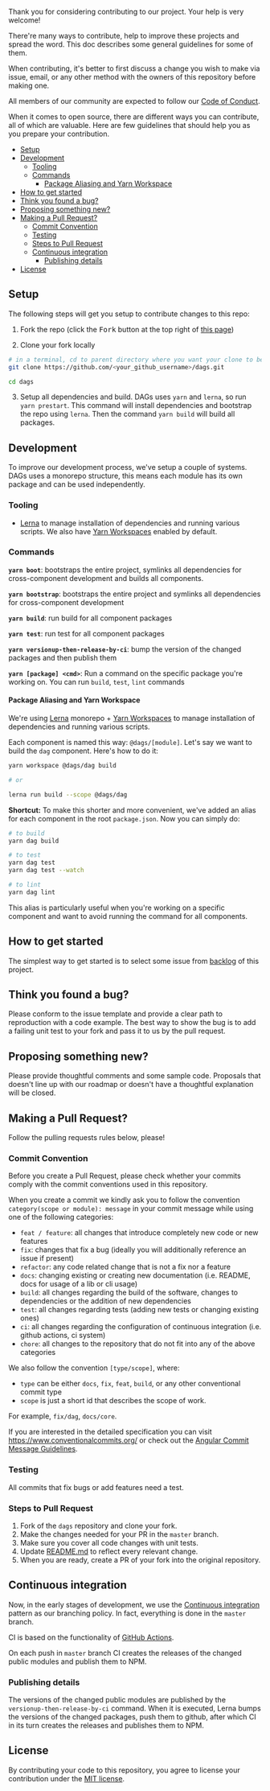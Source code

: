 Thank you for considering contributing to our project. Your help is very welcome!

There're many ways to contribute, help to improve these projects and spread the word. This doc describes some general
guidelines for some of them.

When contributing, it's better to first discuss a change you wish to make via issue, email, or any other method with the
owners of this repository before making one.

All members of our community are expected to follow our [Code of Conduct](CODE_OF_CONDUCT.md).

When it comes to open source, there are different ways you can contribute, all of which are valuable. Here are few
guidelines that should help you as you prepare your contribution.

- [Setup](#setup)
- [Development](#development)
  - [Tooling](#tooling)
  - [Commands](#commands)
    - [Package Aliasing and Yarn Workspace](#package-aliasing-and-yarn-workspace)
- [How to get started](#how-to-get-started)    
- [Think you found a bug?](#think-you-found-a-bug)
- [Proposing something new?](#proposing-something-new)
- [Making a Pull Request?](#making-a-pull-request)
  - [Commit Convention](#commit-convention)
  - [Testing](#testing)
  - [Steps to Pull Request](#steps-to-pull-request)
  - [Continuous integration](#continuous-integration)
    - [Publishing details](#publishing-details)
- [License](#license)

## Setup

The following steps will get you setup to contribute changes to this repo:

1. Fork the repo (click the <kbd>Fork</kbd> button at the top right of
   [this page](https://https://github.com/AlexanderLapygin/dags))

2. Clone your fork locally

```sh
# in a terminal, cd to parent directory where you want your clone to be, then
git clone https://github.com/<your_github_username>/dags.git

cd dags
```

3. Setup all dependencies and build. DAGs uses `yarn` and `lerna`, so run `yarn prestart`.
This command will install dependencies and bootstrap the repo using `lerna`. Then the command `yarn build` will build
all packages.


## Development

To improve our development process, we've setup a couple of systems.
DAGs uses a monorepo structure, this means each module has its own package and can be used independently.

### Tooling

- [Lerna](https://lerna.js.org/) to manage installation of dependencies and running various scripts. We also have [Yarn
Workspaces](https://classic.yarnpkg.com/en/docs/workspaces/) enabled by default.

### Commands

**`yarn boot`**: bootstraps the entire project, symlinks all dependencies for cross-component development and builds all
components.

**`yarn bootstrap`**: bootstraps the entire project and symlinks all dependencies for cross-component development

**`yarn build`**: run build for all component packages

**`yarn test`**: run test for all component packages

**`yarn versionup-then-release-by-ci`**: bump the version of the changed packages and then publish them 

**`yarn [package] <cmd>`**: Run a command on the specific package you're working on. You can run `build`, `test`,
`lint` commands

#### Package Aliasing and Yarn Workspace

We're using [Lerna](https://lerna.js.org/) monorepo + [Yarn Workspaces](https://classic.yarnpkg.com/en/docs/workspaces/)
to manage installation of dependencies and running various scripts.

Each component is named this way: `@dags/[module]`. Let's say we want to build the `dag` component. Here's how to do it:

```bash
yarn workspace @dags/dag build

# or

lerna run build --scope @dags/dag
```

**Shortcut:** To make this shorter and more convenient, we've added an alias for each component in the root
`package.json`. Now you can simply do:

```bash
# to build
yarn dag build

# to test
yarn dag test
yarn dag test --watch

# to lint
yarn dag lint
```

This alias is particularly useful when you're working on a specific component and want to avoid running the command for
all components.

## How to get started

The simplest way to get started is to select some issue from
[backlog](https://github.com/AlexanderLapygin/dags/projects/1) of this project.

## Think you found a bug?

Please conform to the issue template and provide a clear path to reproduction with a code example.
The best way to show the bug is to add a failing unit test to your fork and pass it to us by the pull request.

## Proposing something new?

Please provide thoughtful comments and some sample code. Proposals that doesn't line up with our roadmap or doesn't have
a thoughtful explanation will be closed.

## Making a Pull Request?

Follow the pulling requests rules below, please!

### Commit Convention

Before you create a Pull Request, please check whether your commits comply with the commit conventions used in this
repository.

When you create a commit we kindly ask you to follow the convention `category(scope or module): message` in your commit
message while using one of the following categories:

- `feat / feature`: all changes that introduce completely new code or new features
- `fix`: changes that fix a bug (ideally you will additionally reference an issue if present)
- `refactor`: any code related change that is not a fix nor a feature
- `docs`: changing existing or creating new documentation (i.e. README, docs for usage of a lib or cli usage)
- `build`: all changes regarding the build of the software, changes to dependencies or the addition of new dependencies
- `test`: all changes regarding tests (adding new tests or changing existing ones)
- `ci`: all changes regarding the configuration of continuous integration (i.e. github actions, ci system)
- `chore`: all changes to the repository that do not fit into any of the above categories

We also follow the convention `[type/scope]`, where:
  - `type` can be either `docs`, `fix`, `feat`, `build`, or any other conventional commit type
  - `scope` is just a short id that describes the scope of work.

For example, `fix/dag`, `docs/core`. 
 
If you are interested in the detailed specification you can visit https://www.conventionalcommits.org/ or check out the
[Angular Commit Message Guidelines](https://github.com/angular/angular/blob/22b96b9/CONTRIBUTING.md#-commit-message-guidelines).

### Testing

All commits that fix bugs or add features need a test.

### Steps to Pull Request

1. Fork of the `dags` repository and clone your fork.
2. Make the changes needed for your PR in the `master` branch.
3. Make sure you cover all code changes with unit tests.
4. Update [README.md](README.md) to reflect every relevant change.
5. When you are ready, create a PR of your fork into the original repository.

## Continuous integration

Now, in the early stages of development, we use the
[Continuous integration](https://martinfowler.com/articles/branching-patterns.html#continuous-integration) pattern as
our branching policy. In fact, everything is done in the `master` branch.

CI is based on the functionality of [GitHub Actions](https://github.com/features/actions).

On each push in `master` branch CI creates the releases of the changed public modules and publish them to NPM.

### Publishing details

The versions of the changed public modules are published by the `versionup-then-release-by-ci` command. When it is
executed, Lerna bumps the versions of the changed packages, push them to github, after which CI in its turn creates the
releases and publishes them to NPM.

## License

By contributing your code to this repository, you agree to license your contribution under the [MIT license](LICENSE).

